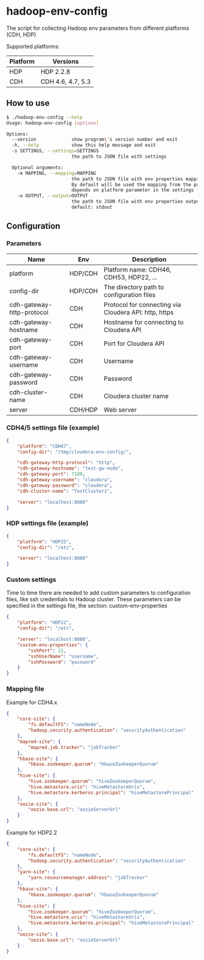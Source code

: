 # hadoop-env-config

The script for collecting Hadoop env parameters from different platforms (CDH, HDP)

Supported platforms:

Platform    | Versions
------------| ------------------
HDP         | HDP 2.2.8
CDH         | CDH 4.6, 4.7, 5.3


## How to use

```sh
$ ./hadoop-env-config --help
Usage: hadoop-env-config [options]

Options:
  --version             show program\'s version number and exit
  -h, --help            show this help message and exit
  -s SETTINGS, --settings=SETTINGS
                        the path to JSON file with settings

  Optional arguments:
    -m MAPPING, --mapping=MAPPING
                        the path to JSON file with env properties mapping.
                        By default will be used the mapping from the package,
                        depends on platform parameter in the settings file.
    -o OUTPUT, --output=OUTPUT
                        the path to JSON file with env properties output,
                        default: stdout

```

## Configuration

### Parameters

Name                        | Env      | Description
--------------------------- | -------- | --------------------
platform                    | HDP/CDH  | Platform name: CDH46, CDH53, HDP22, ...
config-dir                  | HDP/CDH  | The directory path to configuration files
cdh-gateway-http-protocol   | CDH      | Protocol for connecting via Cloudera API: http, https
cdh-gateway-hostname        | CDH      | Hostname for connecting to Cloudera API
cdh-gateway-port            | CDH      | Port for Cloudera API
cdh-gateway-username        | CDH      | Username
cdh-gateway-password        | CDH      | Password
cdh-cluster-name            | CDH      | Cloudera cluster name
server                      | CDH/HDP  | Web server


### CDH4/5 settings file (example)

```json
{
    "platform": "CDH47",
    "config-dir": "/tmp/cloudera-env-config/",

    "cdh-gateway-http-protocol": "http",
    "cdh-gateway-hostname": "test-gw-node",
    "cdh-gateway-port": 7180,
    "cdh-gateway-username": "cloudera",
    "cdh-gateway-password": "cloudera",
    "cdh-cluster-name": "TestCluster1",

    "server": "localhost:8080"
}
```



### HDP settings file (example)

```json
{
    "platform": "HDP22",
    "config-dir": "/etc",

    "server": "localhost:8080"
}
```

### Custom settings

Time to time there are needed to add custom parameters to configuration files, like ssh credentials to Hadoop cluster.
These parameters can be specified in the settings file, the section: custom-env-properties

```json
{
    "platform": "HDP22",
    "config-dir": "/etc",

    "server": "localhost:8080",
    "custom-env-properties": {
        "sshPort": 22,
        "sshUserName": "username",
        "sshPassword": "password"
    }
}
```


### Mapping file

Example for CDH4.x

```json
{
    "core-site": {
        "fs.defaultFS": "nameNode",
        "hadoop.security.authentication": "securityAuthentication"
    },
    "mapred-site": {
        "mapred.job.tracker": "jobTracker"
    },
    "hbase-site": {
        "hbase.zookeeper.quorum": "hbaseZookeeperQuorum"
    },
    "hive-site": {
        "hive.zookeeper.quorum": "hiveZookeeperQuorum",
        "hive.metastore.uris": "hiveMetastoreUris",
        "hive.metastore.kerberos.principal": "hiveMetastorePrincipal"
    },
    "oozie-site": {
        "oozie.base.url": "oozieServerUrl"
    }
}
```

Example for HDP2.2

```json
{
    "core-site": {
        "fs.defaultFS": "nameNode",
        "hadoop.security.authentication": "securityAuthentication"
    },
    "yarn-site": {
        "yarn.resourcemanager.address": "jobTracker"
    },
    "hbase-site": {
        "hbase.zookeeper.quorum": "hbaseZookeeperQuorum"
    },
    "hive-site": {
        "hive.zookeeper.quorum": "hiveZookeeperQuorum",
        "hive.metastore.uris": "hiveMetastoreUris",
        "hive.metastore.kerberos.principal": "hiveMetastorePrincipal"
    },
    "oozie-site": {
        "oozie.base.url": "oozieServerUrl"
    }
}

```
